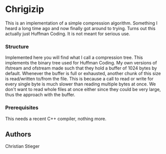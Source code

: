 # Chrigizip

This is an implementation of a simple compression algorithm. Something I heard a long time ago and now finally got around to trying. Turns out this actually just Huffman Coding. It is not meant for serious use.


### Structure

Implemented here you will find what I call a compression tree. This implements the binary tree used for Huffman Coding.
My own versions of ifstream and ofstream made such that they hold a buffer of 1024 bytes by default. Whenever the buffer is full or exhausted, another chunk of this size is read/written to/from the file. This is because a call to read or write for every single byte is much slower than reading multiple bytes at once. We don't want to read whole files at once either since they could be very large, thus the approach with the buffer.


### Prerequisites

This needs a recent C++ compiler, nothing more.


## Authors

Christian Stieger
